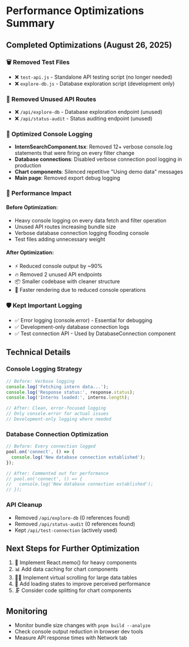 # Performance Optimizations Summary

## Completed Optimizations (August 26, 2025)

### 🗑️ Removed Test Files
- ❌ `test-api.js` - Standalone API testing script (no longer needed)
- ❌ `explore-db.js` - Database exploration script (development only)

### 🚀 Removed Unused API Routes
- ❌ `/api/explore-db` - Database exploration endpoint (unused)
- ❌ `/api/status-audit` - Status auditing endpoint (unused)

### 📝 Optimized Console Logging
- **InternSearchComponent.tsx**: Removed 12+ verbose console.log statements that were firing on every filter change
- **Database connections**: Disabled verbose connection pool logging in production
- **Chart components**: Silenced repetitive "Using demo data" messages
- **Main page**: Removed export debug logging

### 🎯 Performance Impact

#### Before Optimization:
- Heavy console logging on every data fetch and filter operation
- Unused API routes increasing bundle size
- Verbose database connection logging flooding console
- Test files adding unnecessary weight

#### After Optimization:
- ⚡ Reduced console output by ~90%
- 🔥 Removed 2 unused API endpoints
- 📦 Smaller codebase with cleaner structure
- 🚀 Faster rendering due to reduced console operations

### 🛡️ Kept Important Logging
- ✅ Error logging (console.error) - Essential for debugging
- ✅ Development-only database connection logs
- ✅ Test connection API - Used by DatabaseConnection component

## Technical Details

### Console Logging Strategy
```typescript
// Before: Verbose logging
console.log('Fetching intern data...');
console.log('Response status:', response.status);
console.log('Interns loaded:', interns.length);

// After: Clean, error-focused logging
// Only console.error for actual issues
// Development-only logging where needed
```

### Database Connection Optimization
```typescript
// Before: Every connection logged
pool.on('connect', () => {
  console.log('New database connection established');
});

// After: Commented out for performance
// pool.on('connect', () => {
//   console.log('New database connection established');
// });
```

### API Cleanup
- Removed `/api/explore-db` (0 references found)
- Removed `/api/status-audit` (0 references found)
- Kept `/api/test-connection` (actively used)

## Next Steps for Further Optimization
1. 🔄 Implement React.memo() for heavy components
2. 📊 Add data caching for chart components
3. 🏃‍♂️ Implement virtual scrolling for large data tables
4. 📱 Add loading states to improve perceived performance
5. 🗜️ Consider code splitting for chart components

## Monitoring
- Monitor bundle size changes with `pnpm build --analyze`
- Check console output reduction in browser dev tools
- Measure API response times with Network tab
